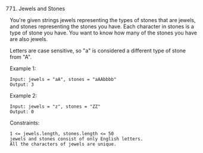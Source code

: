 771. Jewels and Stones

You're given strings jewels representing the types of stones that are jewels, and stones representing the stones you have. Each character in stones is a type of stone you have. You want to know how many of the stones you have are also jewels.

Letters are case sensitive, so "a" is considered a different type of stone from "A".

Example 1:
```
Input: jewels = "aA", stones = "aAAbbbb"
Output: 3
```
Example 2:
```
Input: jewels = "z", stones = "ZZ"
Output: 0
```
Constraints:
```
1 <= jewels.length, stones.length <= 50
jewels and stones consist of only English letters.
All the characters of jewels are unique.
```
